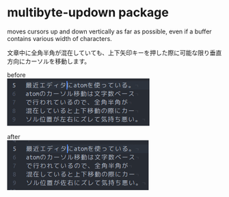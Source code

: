# multibyte-updown package

moves cursors up and down vertically as far as possible, even if a buffer contains various width of characters.

文章中に全角半角が混在していても、上下矢印キーを押した際に可能な限り垂直方向にカーソルを移動します。

before  
![before](https://github.com/shspage/atom-multibyte-updown/raw/master/image/atom_cursor_before.gif)

after  
![before](https://github.com/shspage/atom-multibyte-updown/raw/master/image/atom_cursor_after.gif)
